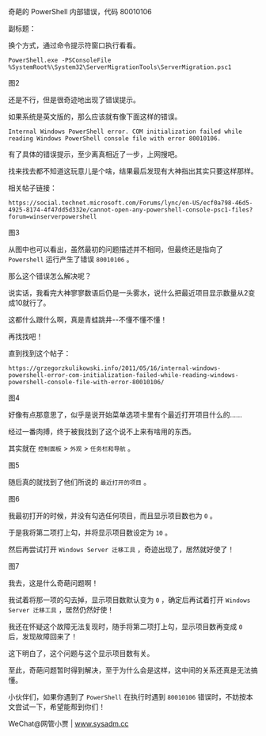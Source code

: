 奇葩的 PowerShell 内部错误，代码 80010106

副标题：







换个方式，通过命令提示符窗口执行看看。

```
PowerShell.exe -PSConsoleFile %SystemRoot%\System32\ServerMigrationTools\ServerMigration.psc1
```

图2



还是不行，但是很奇迹地出现了错误提示。

如果系统是英文版的，那么应该就有像下面这样的错误。

```
Internal Windows PowerShell error. COM initialization failed while reading Windows PowerShell console file with error 80010106.
```



有了具体的错误提示，至少离真相近了一步，上网搜吧。

找来找去都不知道这玩意儿是个啥，结果最后发现有大神指出其实只要这样那样。

相关帖子链接：

```
https://social.technet.microsoft.com/Forums/lync/en-US/ecf0a798-46d5-4925-8174-4f47dd5d332e/cannot-open-any-powershell-console-psc1-files?forum=winserverpowershell
```

图3



从图中也可以看出，虽然最初的问题描述并不相同，但最终还是指向了 `Powershell` 运行产生了错误 `80010106` 。

那么这个错误怎么解决呢？

说实话，我看完大神寥寥数语后仍是一头雾水，说什么把最近项目显示数量从2变成10就行了。

这都什么跟什么啊，真是青蛙跳井--不懂不懂不懂！

再找找吧！

直到找到这个帖子：

```
https://grzegorzkulikowski.info/2011/05/16/internal-windows-powershell-error-com-initialization-failed-while-reading-windows-powershell-console-file-with-error-80010106/
```

图4



好像有点那意思了，似乎是说开始菜单选项卡里有个最近打开项目什么的......

经过一番肉搏，终于被我找到了这个说不上来有啥用的东西。

其实就在 `控制面板` > `外观` > `任务栏和导航` 。

图5



随后真的就找到了他们所说的 `最近打开的项目` 。

图6



我最初打开的时候，并没有勾选任何项目，而且显示项目数也为 `0` 。

于是我将第二项打上勾，并将显示项目数设定为 `10` 。

然后再尝试打开 `Windows Server 迁移工具` ，奇迹出现了，居然就好使了！

图7



我去，这是什么奇葩问题啊！

我试着将那一项的勾去掉，显示项目数默认变为 `0` ，确定后再试着打开 `Windows Server 迁移工具` ，居然仍然好使！

我还在怀疑这个故障无法复现时，随手将第二项打上勾，显示项目数再变成 `0` 后，发现故障回来了！

这下明白了，这个问题与这个显示项目数有关。



至此，奇葩问题暂时得到解决，至于为什么会是这样，这中间的关系还真是无法搞懂。

小伙伴们，如果你遇到了 `PowerShell` 在执行时遇到 `80010106` 错误时，不妨按本文尝试一下，希望能帮到你们！



WeChat@网管小贾 | www.sysadm.cc

